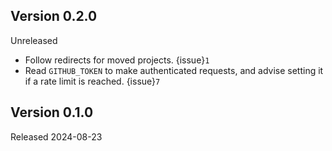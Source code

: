 ## Version 0.2.0

Unreleased

- Follow redirects for moved projects. {issue}`1`
- Read `GITHUB_TOKEN` to make authenticated requests, and advise setting it if
  a rate limit is reached. {issue}`7`

## Version 0.1.0

Released 2024-08-23
